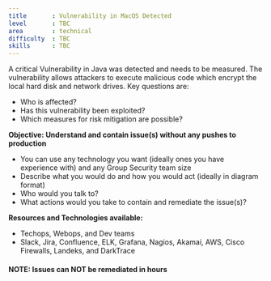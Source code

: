 ```yaml
---
title       : Vulnerability in MacOS Detected
level       : TBC
area        : technical
difficulty  : TBC
skills      : TBC
---
```


A critical Vulnerability in Java was detected and needs to be measured. The vulnerability allows attackers to execute malicious code which encrypt the local hard disk and network drives.
Key questions are:

- Who is affected?
- Has this vulnerability been exploited?
- Which measures for risk mitigation are possible?

**Objective: Understand and contain issue(s) without any pushes to production**

* You can use any technology you want (ideally ones you have experience with) and any Group Security team size
* Describe what you would do and how you would act (ideally in diagram format)
* Who would you talk to?
* What actions would you take to contain and remediate the issue(s)?

**Resources and Technologies available:**

* Techops, Webops, and Dev teams
* Slack, Jira, Confluence, ELK, Grafana, Nagios, Akamai, AWS, Cisco Firewalls, Landeks, and DarkTrace

#### NOTE: Issues can NOT be remediated in hours

